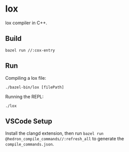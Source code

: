 # lox

lox compiler in C++.

## Build

```
bazel run //:cox-entry
```

## Run

Compiling a lox file:

```
./bazel-bin/lox [filePath]
```

Running the REPL:

```
./lox
```

## VSCode Setup

Install the clangd extension, then run `bazel run @hedron_compile_commands//:refresh_all` to generate the `compile_commands.json`.
